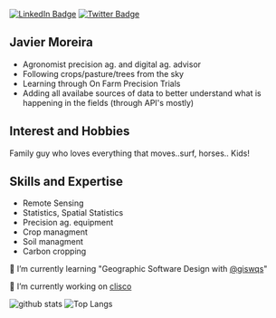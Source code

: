 [![LinkedIn Badge](https://img.shields.io/badge/My-LinkedIn-blue)](https://www.linkedin.com/in/jimoreira/)
[![Twitter Badge](https://img.shields.io/twitter/follow/jimoreira?style=social)](https://twitter.com/jimoreira)

## Javier Moreira
- Agronomist precision ag. and digital ag. advisor
- Following crops/pasture/trees from the sky
- Learning through On Farm Precision Trials
- Adding all availabe sources of data to better understand what is happening in the fields (through API's mostly)


## Interest and Hobbies
Family guy who loves everything that moves..surf, horses.. Kids!

## Skills and Expertise
- Remote Sensing
- Statistics, Spatial Statistics
- Precision ag. equipment
- Crop managment
- Soil managment
- Carbon cropping

🌱 I’m currently learning "Geographic Software Design with [@giswqs](https://twitter.com/giswqs)"

🔭 I’m currently working on [clisco](http://clisco.net)

<!--
**jimoreira/jimoreira** is a ✨ _special_ ✨ repository because its `README.md` (this file) appears on your GitHub profile.

Here are some ideas to get you started:

- 
- 🌱 I’m currently learning ...
- 👯 I’m looking to collaborate on ...
- 🤔 I’m looking for help with ...
- 💬 Ask me about ...
- 📫 How to reach me: ...
- 😄 Pronouns: ...
- ⚡ Fun fact: ...
-->
![github stats](https://github-readme-stats-sigma-five.vercel.app/api?username=jimoreira&show_icons=true)
![Top Langs](https://github-readme-stats-sigma-five.vercel.app/api/top-langs/?username=jimoreira&langs_count=3&hide=javascript,go,html,css,tex)
